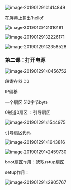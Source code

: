 ![image-20190129131414849](https://ws1.sinaimg.cn/large/006tNc79ly1fzndp9x2f7j30yu0judtj.jpg)



在屏幕上输出'hello!'

![image-20190129131616191](https://ws3.sinaimg.cn/large/006tNc79ly1fzndracz7dj30ni0bejyb.jpg)





![image-20190129132226171](https://ws2.sinaimg.cn/large/006tNc79ly1fzndxp7urnj30mu0hojyj.jpg)



![image-20190129132358528](https://ws1.sinaimg.cn/large/006tNc79ly1fzndzaun54j30ry0hgwp2.jpg)

### 第二课：打开电源

![image-20190129140456752](https://ws3.sinaimg.cn/large/006tNc79ly1fznf5yat9ej30x60iktjs.jpg)



段寄存器 CS 

IP偏移

一个扇区 512字节byte 

0磁道0扇区 ：引导扇区

![image-20190129141544975](https://ws1.sinaimg.cn/large/006tNc79ly1fznfh5s0qsj30sc0j4ajf.jpg)

引导扇区代码

![image-20190129141643816](https://ws1.sinaimg.cn/large/006tNc79ly1fznfi6uy7yj30xa0icanc.jpg)



![image-20190129142459730](https://ws1.sinaimg.cn/large/006tNc79ly1fznfqsaqv4j30y20jk4bx.jpg)

boot扇区作用：读取setup扇区

setup作用：

![image-20190129142905767](https://ws4.sinaimg.cn/large/006tNc79ly1fznfv1wtajj30wa0iu4c9.jpg)

